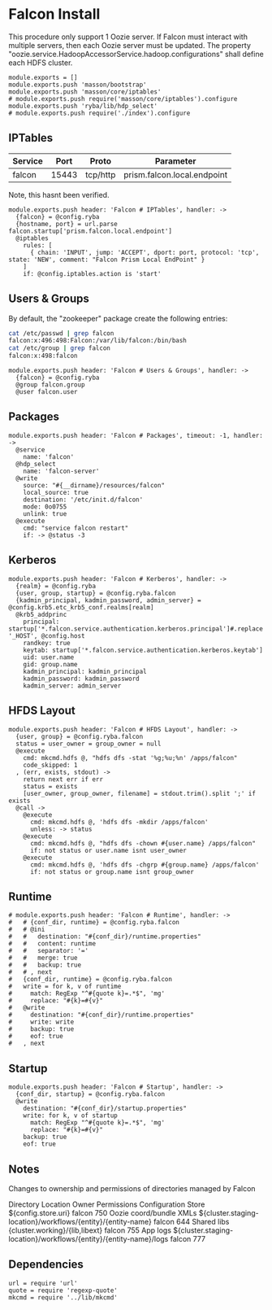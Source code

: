 
# Falcon Install

This procedure only support 1 Oozie server. If Falcon must interact with
multiple servers, then each Oozie server must be updated. The property
"oozie.service.HadoopAccessorService.hadoop.configurations" shall define
each HDFS cluster.

    module.exports = []
    module.exports.push 'masson/bootstrap'
    module.exports.push 'masson/core/iptables'
    # module.exports.push require('masson/core/iptables').configure
    module.exports.push 'ryba/lib/hdp_select'
    # module.exports.push require('./index').configure

## IPTables

| Service   | Port       | Proto     | Parameter                   |
|-----------|------------|-----------|-----------------------------|
| falcon    | 15443      | tcp/http  | prism.falcon.local.endpoint |

Note, this hasnt been verified.

    module.exports.push header: 'Falcon # IPTables', handler: ->
      {falcon} = @config.ryba
      {hostname, port} = url.parse falcon.startup['prism.falcon.local.endpoint']
      @iptables
        rules: [
          { chain: 'INPUT', jump: 'ACCEPT', dport: port, protocol: 'tcp', state: 'NEW', comment: "Falcon Prism Local EndPoint" }
        ]
        if: @config.iptables.action is 'start'

## Users & Groups

By default, the "zookeeper" package create the following entries:

```bash
cat /etc/passwd | grep falcon
falcon:x:496:498:Falcon:/var/lib/falcon:/bin/bash
cat /etc/group | grep falcon
falcon:x:498:falcon
```

    module.exports.push header: 'Falcon # Users & Groups', handler: ->
      {falcon} = @config.ryba
      @group falcon.group
      @user falcon.user

## Packages

    module.exports.push header: 'Falcon # Packages', timeout: -1, handler: ->
      @service
        name: 'falcon'
      @hdp_select
        name: 'falcon-server'
      @write
        source: "#{__dirname}/resources/falcon"
        local_source: true
        destination: '/etc/init.d/falcon'
        mode: 0o0755
        unlink: true
      @execute
        cmd: "service falcon restart"
        if: -> @status -3

## Kerberos

    module.exports.push header: 'Falcon # Kerberos', handler: ->
      {realm} = @config.ryba
      {user, group, startup} = @config.ryba.falcon
      {kadmin_principal, kadmin_password, admin_server} = @config.krb5.etc_krb5_conf.realms[realm]
      @krb5_addprinc
        principal: startup['*.falcon.service.authentication.kerberos.principal']#.replace '_HOST', @config.host
        randkey: true
        keytab: startup['*.falcon.service.authentication.kerberos.keytab']
        uid: user.name
        gid: group.name
        kadmin_principal: kadmin_principal
        kadmin_password: kadmin_password
        kadmin_server: admin_server

## HFDS Layout

    module.exports.push header: 'Falcon # HFDS Layout', handler: ->
      {user, group} = @config.ryba.falcon
      status = user_owner = group_owner = null
      @execute
        cmd: mkcmd.hdfs @, "hdfs dfs -stat '%g;%u;%n' /apps/falcon"
        code_skipped: 1
      , (err, exists, stdout) ->
        return next err if err
        status = exists
        [user_owner, group_owner, filename] = stdout.trim().split ';' if exists
      @call ->
        @execute
          cmd: mkcmd.hdfs @, 'hdfs dfs -mkdir /apps/falcon'
          unless: -> status
        @execute
          cmd: mkcmd.hdfs @, "hdfs dfs -chown #{user.name} /apps/falcon"
          if: not status or user.name isnt user_owner
        @execute
          cmd: mkcmd.hdfs @, 'hdfs dfs -chgrp #{group.name} /apps/falcon'
          if: not status or group.name isnt group_owner

## Runtime

    # module.exports.push header: 'Falcon # Runtime', handler: ->
    #   # {conf_dir, runtime} = @config.ryba.falcon
    #   # @ini
    #   #   destination: "#{conf_dir}/runtime.properties"
    #   #   content: runtime
    #   #   separator: '='
    #   #   merge: true
    #   #   backup: true
    #   # , next
    #   {conf_dir, runtime} = @config.ryba.falcon
    #   write = for k, v of runtime
    #     match: RegExp "^#{quote k}=.*$", 'mg'
    #     replace: "#{k}=#{v}"
    #   @write
    #     destination: "#{conf_dir}/runtime.properties"
    #     write: write
    #     backup: true
    #     eof: true
    #   , next

## Startup

    module.exports.push header: 'Falcon # Startup', handler: ->
      {conf_dir, startup} = @config.ryba.falcon
      @write
        destination: "#{conf_dir}/startup.properties"
        write: for k, v of startup
          match: RegExp "^#{quote k}=.*$", 'mg'
          replace: "#{k}=#{v}"
        backup: true
        eof: true

## Notes

Changes to ownership and permissions of directories managed by Falcon

Directory   Location  Owner   Permissions
Configuration Store   ${config.store.uri}   falcon  750
Oozie coord/bundle XMLs   ${cluster.staging-location}/workflows/{entity}/{entity-name}  falcon  644
Shared libs   {cluster.working}/{lib,libext}  falcon  755
App logs  ${cluster.staging-location}/workflows/{entity}/{entity-name}/logs   falcon  777

## Dependencies

    url = require 'url'
    quote = require 'regexp-quote'
    mkcmd = require '../lib/mkcmd'
